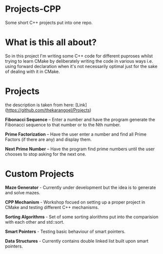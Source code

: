 # Projects-CPP
Some short C++ projects put into one repo. 

# What is this all about?
So in this project I'm writing some C++ code for different puproses whilst trying to learn CMake 
by deliberately writing the code in various ways i.e. using forward declaration when 
it's not necessarily optimal just for the sake of dealing with it in CMake.

# Projects
the description is taken from here: [Link] (https://github.com/thekarangoel/Projects)

**Fibonacci Sequence** – Enter a number and have the program generate the Fibonacci sequence to that number or to the Nth number.

**Prime Factorization** – Have the user enter a number and find all Prime Factors (if there are any) and display them.

**Next Prime Number** – Have the program find prime numbers until the user chooses to stop asking for the next one.

# Custom Projects

**Maze Generator** - Currently under development but the idea is to generate and solve mazes.

**CPP Mechanism** - Workshop focued on setting up a proper project in CMake and testing different C++ mechanisms.

**Sorting Algorithms** - Set of some sorting alorithms put into the comparision with each other and std::sort.

**Smart Pointers** - Testing basic behaviour of smart pointers.

**Data Structures** - Currently contains double linked list built upon smart pointers.

